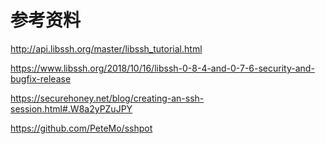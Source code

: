 # 参考资料

http://api.libssh.org/master/libssh_tutorial.html

https://www.libssh.org/2018/10/16/libssh-0-8-4-and-0-7-6-security-and-bugfix-release

https://securehoney.net/blog/creating-an-ssh-session.html#.W8a2yPZuJPY

https://github.com/PeteMo/sshpot